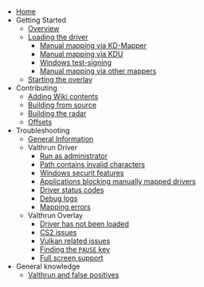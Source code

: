 - [Home](README.md)
- Getting Started
  - [Overview](010_getting-started/010_overview.md)
  - [Loading the driver](010_getting-started/020_driver.md)
    - [Manual mapping via KD-Mapper](010_getting-started/010_mapping-method/010_kdmapper.md)
    - [Manual mapping via KDU](010_getting-started/010_mapping-method/020_kdu.md)
    - [Windows test-signing](010_getting-started/010_mapping-method/030_test-signing.md)
    - [Manual mapping via other mappers](010_getting-started/010_mapping-method/040_other-mappers.md)
  - [Starting the overlay](010_getting-started/030_controller.md)
- Contributing
  - [Adding Wiki contents](020_contributing/wiki.md)
  - [Building from source](020_contributing/build.md)
  - [Building the radar](020_contributing/radar.md)
  - [Offsets](020_contributing/offsets.md)
- Troubleshooting
  - [General Information](030_troubleshooting/readme.md)
  - Valthrun Driver
    - [Run as administrator](030_troubleshooting/kernel/010_run_as_administrator.md)
    - [Path contains invalid characters](030_troubleshooting/kernel/020_path_invalid_characters.md)
    - [Windows securit features](030_troubleshooting/kernel/030_windows_security_features.md)
    - [Applications blocking manually mapped drivers](030_troubleshooting/kernel/031_driver_blocking_applications.md)
    - [Driver status codes](030_troubleshooting/kernel/040_driver_status_codes.md)
    - [Debug logs](030_troubleshooting/kernel/041_driver_debug_logs.md)
    - [Mapping errors](030_troubleshooting/kernel/050_driver_mapper_errors.md)
  - Valthrun Overlay
    - [Driver has not been loaded](030_troubleshooting/overlay/020_driver_has_not_been_loaded.md)
    - [CS2 issues](030_troubleshooting/overlay/030_cs2.md)
    - [Vulkan related issues](030_troubleshooting/overlay/040_amd_opengl.md)
    - [Finding the `PAUSE` key](030_troubleshooting/overlay/050_pause_key.md)
    - [Full screen support](030_troubleshooting/overlay/060_full_screen.md)
- General knowledge
  - [Valthrun and false positives](040_general/010_virus_false_positives.md)